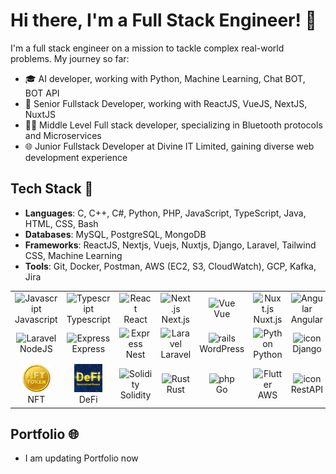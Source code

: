 # Hi there, I'm a Full Stack Engineer! 👋

I'm a full stack engineer on a mission to tackle complex real-world problems. My
journey so far:

- 🎓 AI developer, working with Python, Machine Learning, Chat BOT, BOT API
- 💼 Senior Fullstack Developer, working with ReactJS, VueJS, NextJS, NuxtJS
- 👨‍💻 Middle Level Full stack developer, specializing in Bluetooth protocols
and Microservices
- 🌐 Junior Fullstack Developer at Divine IT Limited, gaining diverse web
development experience

## Tech Stack 🚀

- **Languages**: C, C++, C#, Python, PHP, JavaScript, TypeScript, Java, HTML,
CSS, Bash
- **Databases**: MySQL, PostgreSQL, MongoDB
- **Frameworks**: ReactJS, Nextjs, Vuejs, Nuxtjs, Django, Laravel, Tailwind CSS,
Machine Learning
- **Tools**: Git, Docker, Postman, AWS (EC2, S3, CloudWatch), GCP, Kafka, Jira

<table align="center">
  <tr>
    <td align="center" width="90">
      <img src="https://skillicons.dev/icons?i=javascript" alt="Javascript"
        width="45" height="45" />
      <br>Javascript
    </td>
    <td align="center" width="90">
      <img src="https://skillicons.dev/icons?i=typescript" alt="Typescript"
        width="45" height="45" />
      <br>Typescript
    </td>
    <td align="center" width="90">
      <img src="https://skillicons.dev/icons?i=react" alt="React" width="45"
        height="45" />
      <br>React
    </td>
    <td align="center" width="90">
      <img src="https://skillicons.dev/icons?i=nextjs" width="45" height="45"
        alt="Next.js" />
      <br>Next.js
    </td>
    <td align="center" width="90">
      <img src="https://skillicons.dev/icons?i=vue" width="45" height="45"
        alt="Vue" />
      <br>Vue
    </td>
    <td align="center" width="90">
      <img src="https://skillicons.dev/icons?i=nuxtjs" width="45" height="45"
        alt="Nuxt.js" />
      <br>Nuxt.js
    </td>
    <td align="center" width="90">
      <img src="https://skillicons.dev/icons?i=angular" width="45" height="45"
        alt="Angular" />
      <br>Angular
    </td>
    <td align="center" width="90">
      <img src="https://skillicons.dev/icons?i=threejs" width="45" height="45"
        alt="Three.js" />
      <br>Three.js
    </td>
    <td align="center" width="90">
      <img src="https://skillicons.dev/icons?i=css" width="45" height="45"
        alt="Three.js" />
      <br>CSS
    </td>
  </tr>
  <tr>
    <td align="center" width="90">
      <img src="https://skillicons.dev/icons?i=nodejs" width="45" height="45"
        alt="Laravel" />
      <br>NodeJS
    </td>
    <td align="center" width="90">
      <img src="https://skillicons.dev/icons?i=express" width="45" height="45"
        alt="Express" />
      <br>Express
    </td>
    <td align="center" width="90">
      <img src="https://skillicons.dev/icons?i=nest" width="45" height="45"
        alt="Express" />
      <br>Nest
    </td>
    <td align="center" width="90">
      <img src="https://skillicons.dev/icons?i=laravel" width="45" height="45"
        alt="Laravel" />
      <br>Laravel
    </td>
    <td align="center" width="90">
      <img src="https://skillicons.dev/icons?i=wordpress" width="45" height="45"
        alt="rails" />
      <br>WordPress
    </td>
    <td align="center" width="90">
      <img src="https://skillicons.dev/icons?i=python" width="45" height="45"
        alt="Python" />
      <br>Python
    </td>
    <td align="center" width="90">
      <img src="https://skillicons.dev/icons?i=django" alt="icon" width="45"
        height="45" />
      <br>Django
    </td>
    <td align="center" width="90">
      <img src="https://skillicons.dev/icons?i=mysql" width="45" height="45"
        alt="mysql" />
      <br>MySQL
    </td>
    <td align="center" width="90">
      <img src="https://skillicons.dev/icons?i=mongodb" width="45" height="45"
        alt="php" />
      <br>Mongo
    </td>
  </tr>
  <tr>
    <td align="center" width="90">
      <img
        src="https://github.com/kroim/profile/blob/master/icons/icon_nft.png?raw=true"
        height="45">
      <br>NFT
    </td>
    <td align="center" width="90">
      <img
        src="https://github.com/kroim/profile/blob/master/icons/icon_defi.png?raw=true"
        height="45">
      <br>DeFi
    </td>
    <td align="center" width="90">
      <img src="https://skillicons.dev/icons?i=solidity" width="45" height="45"
        alt="Solidity" />
      <br>Solidity
    </td>
    <td align="center" width="90">
      <img src="https://skillicons.dev/icons?i=rust" width="45" height="45"
        alt="Rust" />
      <br>Rust
    </td>
    <td align="center" width="90">
      <img src="https://skillicons.dev/icons?i=go" width="45" height="45"
        alt="php" />
      <br>Go
    </td>
    <td align="center" width="90">
      <img src="https://skillicons.dev/icons?i=aws" width="45" height="45"
        alt="Flutter" />
      <br>AWS
    </td>
    <td align="center" width="90">
      <img src="https://techstack-generator.vercel.app/restapi-icon.svg"
        alt="icon" width="45" height="45" />
      <br>RestAPI
    </td>
    <td align="center" width="90">
      <img src="https://skillicons.dev/icons?i=fastapi" width="45" height="45"
        alt="Flutter" />
      <br>FastAPI
    </td>
    <td align="center" width="90">
      <img src="https://skillicons.dev/icons?i=tailwind" width="45" height="45"
        alt="Flutter" />
      <br>Tailwind CSS
    </td>
  </tr>
</table>

## Portfolio 🌐

- I am updating Portfolio now
